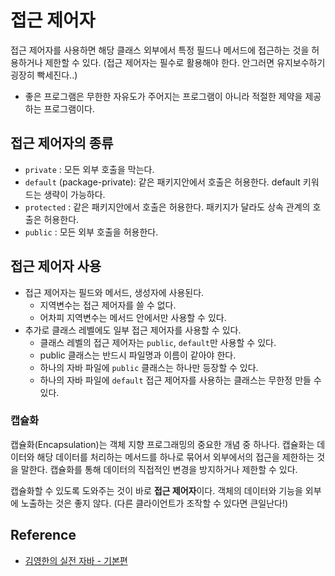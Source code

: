 # 접근 제어자

접근 제어자를 사용하면 해당 클래스 외부에서 특정 필드나 메서드에 접근하는 것을 허용하거나 제한할 수 있다. (접근 제어자는 필수로 활용해야 한다. 안그러면 유지보수하기 굉장히 빡세진다..)

- 좋은 프로그램은 무한한 자유도가 주어지는 프로그램이 아니라 적절한 제약을 제공하는 프로그램이다.

## 접근 제어자의 종류

- `private` : 모든 외부 호출을 막는다.
- `default` (package-private): 같은 패키지안에서 호출은 허용한다. default 키워드는 생략이 가능하다.
- `protected` : 같은 패키지안에서 호출은 허용한다. 패키지가 달라도 상속 관계의 호출은 허용한다.
- `public` : 모든 외부 호출을 허용한다.

## 접근 제어자 사용

- 접근 제어자는 필드와 메서드, 생성자에 사용된다.
  - 지역변수는 접근 제어자를 쓸 수 없다.
  - 어차피 지역변수는 메서드 안에서만 사용할 수 있다.
- 추가로 클래스 레벨에도 일부 접근 제어자를 사용할 수 있다.
  - 클래스 레벨의 접근 제어자는 `public`, `default`만 사용할 수 있다.
  - public 클래스는 반드시 파일명과 이름이 같아야 한다.
  - 하나의 자바 파일에 `public` 클래스는 하나만 등장할 수 있다.
  - 하나의 자바 파일에 `default` 접근 제어자를 사용하는 클래스는 무한정 만들 수 있다.

### 캡슐화

캡슐화(Encapsulation)는 객체 지향 프로그래밍의 중요한 개념 중 하나다. 캡슐화는 데이터와 해당 데이터를 처리하는 메서드를 하나로 묶어서 외부에서의 접근을 제한하는 것을 말한다. 캡슐화를 통해 데이터의 직접적인 변경을 방지하거나 제한할 수 있다.

캡슐화할 수 있도록 도와주는 것이 바로 **접근 제어자**이다. 객체의 데이터와 기능을 외부에 노출하는 것은 좋지 않다. (다른 클라이언트가 조작할 수 있다면 큰일난다!)

## Reference

- [김영한의 실전 자바 - 기본편](https://www.inflearn.com/course/%EA%B9%80%EC%98%81%ED%95%9C%EC%9D%98-%EC%8B%A4%EC%A0%84-%EC%9E%90%EB%B0%94-%EA%B8%B0%EB%B3%B8%ED%8E%B8#)
